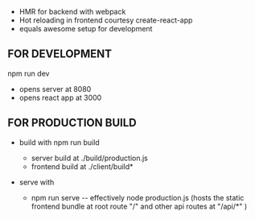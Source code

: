 

- HMR for backend with webpack
- Hot reloading in frontend courtesy create-react-app
- equals awesome setup for development


FOR DEVELOPMENT
---------------
npm run dev
- opens server at 8080 
- opens react app at 3000

FOR PRODUCTION BUILD
---------------------
- build with 
    npm run build
    - server build at ./build/production.js
    - frontend build at ./client/build*

- serve with
    - npm run serve
    -- effectively node production.js (hosts the static frontend bundle at root route "/" and other api routes at "/api/*" )


